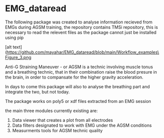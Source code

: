 # EMG_dataread
The following package was created to analyse information recieved from EMGs during AGSM training,
the repository contains TMSi repository, this is necessary to read the relevent files as the package cannot just be installed using pip

[alt text](https://github.com/mayahar/EMG_dataread/blob/main/Workflow_examples\Figure_3.png

Anti-G Straining Maneuver - or AGSM is a technic involving muscle tonus and a breathing technic, 
that in their combination raise the blood presure in the brain, in order to compansate for the higher gravity acceleration.

In days to come this package will also to analyse the breathing part and integrate the two, but not today.

The package works on poly5 or xdf files extracted from an EMG session

the main three modules currently existing are:
1. Data viewer that creates a plot from all electrodes
2. Data filters designated to work with EMG under the AGSM conditions
3. Measurments tools for AGSM technic quality